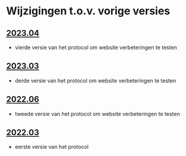 # Wijzigingen t.o.v. vorige versies

## [2023.04](../2023.04/index.html)

-   vierde versie van het protocol om website verbeteringen te testen

## [2023.03](../2023.03/index.html)

-   derde versie van het protocol om website verbeteringen te testen

## [2022.06](../2022.06/index.html)

-   tweede versie van het protocol om website verbeteringen te testen

## [2022.03](../2022.03/index.html)

-   eerste versie van het protocol
